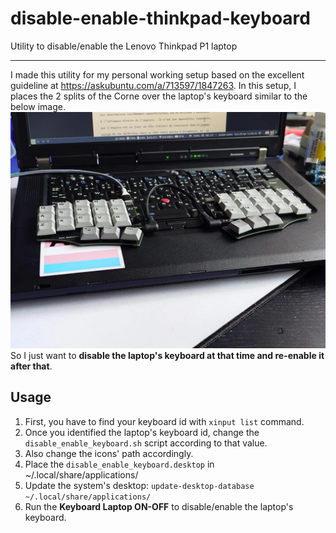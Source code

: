 # disable-enable-thinkpad-keyboard
Utility to disable/enable the Lenovo Thinkpad P1 laptop

-----------------
I made this utility for my personal working setup based on the excellent guideline at https://askubuntu.com/a/713597/1847263.
In this setup, I places the 2 splits of the Corne over the laptop's keyboard similar to the below image.
![image](corne_over_laptop.jpg)
So I just want to **disable the laptop's keyboard at that time and re-enable it after that**.
## Usage
1. First, you have to find your keyboard id with `xinput list` command.
2. Once you identified the laptop's keyboard id, change the `disable_enable_keyboard.sh` script according to that value.
3. Also change the icons' path accordingly.
4. Place the `disable_enable_keyboard.desktop` in ~/.local/share/applications/
5. Update the system's desktop: `update-desktop-database ~/.local/share/applications/`
6. Run the **Keyboard Laptop ON-OFF** to disable/enable the laptop's keyboard.

